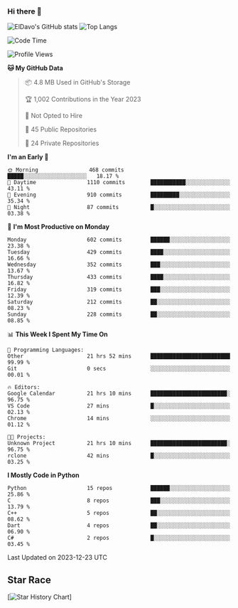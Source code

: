 ### Hi there 👋
![ElDavo's GitHub stats](https://github-readme-stats.vercel.app/api?username=ElDavoo&show_icons=true&theme=chartreuse-dark)
![Top Langs](https://github-readme-stats.vercel.app/api/top-langs/?username=ElDavoo&theme=chartreuse-dark&layout=compact)

<!--START_SECTION:waka-->
![Code Time](http://img.shields.io/badge/Code%20Time-706%20hrs%2033%20mins-blue)

![Profile Views](http://img.shields.io/badge/Profile%20Views-8-blue)

**🐱 My GitHub Data** 

> 📦 4.8 MB Used in GitHub's Storage 
 > 
> 🏆 1,002 Contributions in the Year 2023
 > 
> 🚫 Not Opted to Hire
 > 
> 📜 45 Public Repositories 
 > 
> 🔑 24 Private Repositories 
 > 
**I'm an Early 🐤** 

```text
🌞 Morning                468 commits         █████░░░░░░░░░░░░░░░░░░░░   18.17 % 
🌆 Daytime                1110 commits        ███████████░░░░░░░░░░░░░░   43.11 % 
🌃 Evening                910 commits         █████████░░░░░░░░░░░░░░░░   35.34 % 
🌙 Night                  87 commits          █░░░░░░░░░░░░░░░░░░░░░░░░   03.38 % 
```
📅 **I'm Most Productive on Monday** 

```text
Monday                   602 commits         ██████░░░░░░░░░░░░░░░░░░░   23.38 % 
Tuesday                  429 commits         ████░░░░░░░░░░░░░░░░░░░░░   16.66 % 
Wednesday                352 commits         ███░░░░░░░░░░░░░░░░░░░░░░   13.67 % 
Thursday                 433 commits         ████░░░░░░░░░░░░░░░░░░░░░   16.82 % 
Friday                   319 commits         ███░░░░░░░░░░░░░░░░░░░░░░   12.39 % 
Saturday                 212 commits         ██░░░░░░░░░░░░░░░░░░░░░░░   08.23 % 
Sunday                   228 commits         ██░░░░░░░░░░░░░░░░░░░░░░░   08.85 % 
```


📊 **This Week I Spent My Time On** 

```text
💬 Programming Languages: 
Other                    21 hrs 52 mins      █████████████████████████   99.99 % 
Git                      0 secs              ░░░░░░░░░░░░░░░░░░░░░░░░░   00.01 % 

🔥 Editors: 
Google Calendar          21 hrs 10 mins      ████████████████████████░   96.75 % 
VS Code                  27 mins             █░░░░░░░░░░░░░░░░░░░░░░░░   02.13 % 
Chrome                   14 mins             ░░░░░░░░░░░░░░░░░░░░░░░░░   01.12 % 

🐱‍💻 Projects: 
Unknown Project          21 hrs 10 mins      ████████████████████████░   96.75 % 
rclone                   42 mins             █░░░░░░░░░░░░░░░░░░░░░░░░   03.25 % 
```

**I Mostly Code in Python** 

```text
Python                   15 repos            ██████░░░░░░░░░░░░░░░░░░░   25.86 % 
C                        8 repos             ███░░░░░░░░░░░░░░░░░░░░░░   13.79 % 
C++                      5 repos             ██░░░░░░░░░░░░░░░░░░░░░░░   08.62 % 
Dart                     4 repos             ██░░░░░░░░░░░░░░░░░░░░░░░   06.90 % 
C#                       2 repos             █░░░░░░░░░░░░░░░░░░░░░░░░   03.45 % 
```




 Last Updated on 2023-12-23 UTC
<!--END_SECTION:waka-->

## Star Race

[![Star History Chart](https://api.star-history.com/svg?repos=ElDavoo/WhatsApp-Crypt14-Crypt15-Decrypter,ElDavoo/TuringOS,EliteAndroidApps/WhatsApp-Crypt12-Decrypter,KnugiHK/Whatsapp-Chat-Exporter&type=Date)]
